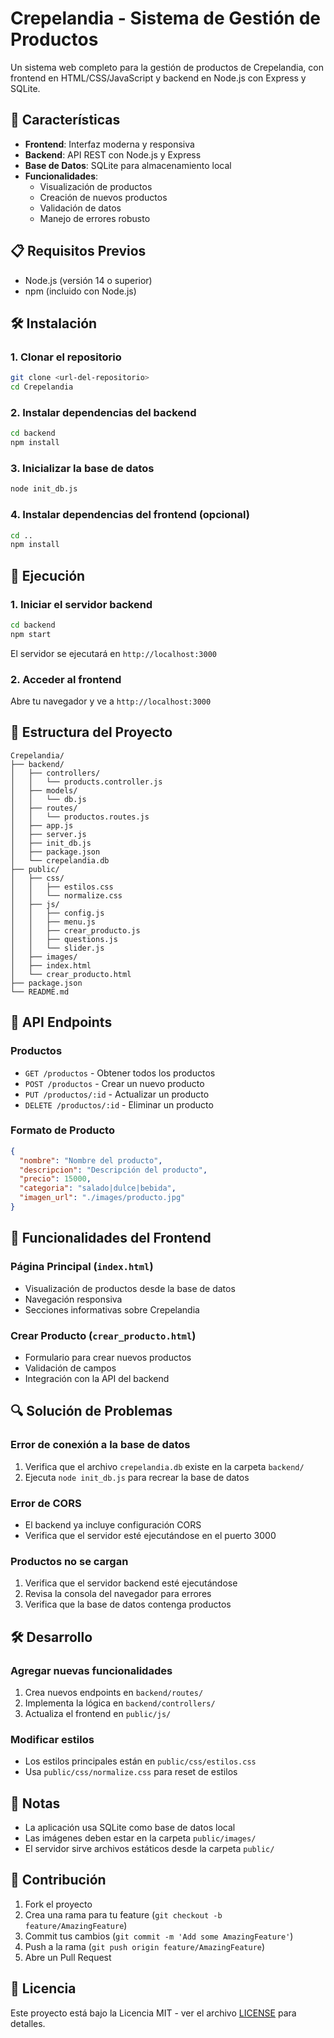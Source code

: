 # Crepelandia - Sistema de Gestión de Productos

Un sistema web completo para la gestión de productos de Crepelandia, con frontend en HTML/CSS/JavaScript y backend en Node.js con Express y SQLite.

## 🚀 Características

- **Frontend**: Interfaz moderna y responsiva
- **Backend**: API REST con Node.js y Express
- **Base de Datos**: SQLite para almacenamiento local
- **Funcionalidades**:
  - Visualización de productos
  - Creación de nuevos productos
  - Validación de datos
  - Manejo de errores robusto

## 📋 Requisitos Previos

- Node.js (versión 14 o superior)
- npm (incluido con Node.js)

## 🛠️ Instalación

### 1. Clonar el repositorio
```bash
git clone <url-del-repositorio>
cd Crepelandia
```

### 2. Instalar dependencias del backend
```bash
cd backend
npm install
```

### 3. Inicializar la base de datos
```bash
node init_db.js
```

### 4. Instalar dependencias del frontend (opcional)
```bash
cd ..
npm install
```

## 🚀 Ejecución

### 1. Iniciar el servidor backend
```bash
cd backend
npm start
```

El servidor se ejecutará en `http://localhost:3000`

### 2. Acceder al frontend
Abre tu navegador y ve a `http://localhost:3000`

## 📁 Estructura del Proyecto

```
Crepelandia/
├── backend/
│   ├── controllers/
│   │   └── products.controller.js
│   ├── models/
│   │   └── db.js
│   ├── routes/
│   │   └── productos.routes.js
│   ├── app.js
│   ├── server.js
│   ├── init_db.js
│   ├── package.json
│   └── crepelandia.db
├── public/
│   ├── css/
│   │   ├── estilos.css
│   │   └── normalize.css
│   ├── js/
│   │   ├── config.js
│   │   ├── menu.js
│   │   ├── crear_producto.js
│   │   ├── questions.js
│   │   └── slider.js
│   ├── images/
│   ├── index.html
│   └── crear_producto.html
├── package.json
└── README.md
```

## 🔧 API Endpoints

### Productos
- `GET /productos` - Obtener todos los productos
- `POST /productos` - Crear un nuevo producto
- `PUT /productos/:id` - Actualizar un producto
- `DELETE /productos/:id` - Eliminar un producto

### Formato de Producto
```json
{
  "nombre": "Nombre del producto",
  "descripcion": "Descripción del producto",
  "precio": 15000,
  "categoria": "salado|dulce|bebida",
  "imagen_url": "./images/producto.jpg"
}
```

## 🎨 Funcionalidades del Frontend

### Página Principal (`index.html`)
- Visualización de productos desde la base de datos
- Navegación responsiva
- Secciones informativas sobre Crepelandia

### Crear Producto (`crear_producto.html`)
- Formulario para crear nuevos productos
- Validación de campos
- Integración con la API del backend

## 🔍 Solución de Problemas

### Error de conexión a la base de datos
1. Verifica que el archivo `crepelandia.db` existe en la carpeta `backend/`
2. Ejecuta `node init_db.js` para recrear la base de datos

### Error de CORS
- El backend ya incluye configuración CORS
- Verifica que el servidor esté ejecutándose en el puerto 3000

### Productos no se cargan
1. Verifica que el servidor backend esté ejecutándose
2. Revisa la consola del navegador para errores
3. Verifica que la base de datos contenga productos

## 🛠️ Desarrollo

### Agregar nuevas funcionalidades
1. Crea nuevos endpoints en `backend/routes/`
2. Implementa la lógica en `backend/controllers/`
3. Actualiza el frontend en `public/js/`

### Modificar estilos
- Los estilos principales están en `public/css/estilos.css`
- Usa `public/css/normalize.css` para reset de estilos

## 📝 Notas

- La aplicación usa SQLite como base de datos local
- Las imágenes deben estar en la carpeta `public/images/`
- El servidor sirve archivos estáticos desde la carpeta `public/`

## 🤝 Contribución

1. Fork el proyecto
2. Crea una rama para tu feature (`git checkout -b feature/AmazingFeature`)
3. Commit tus cambios (`git commit -m 'Add some AmazingFeature'`)
4. Push a la rama (`git push origin feature/AmazingFeature`)
5. Abre un Pull Request

## 📄 Licencia

Este proyecto está bajo la Licencia MIT - ver el archivo [LICENSE](LICENSE) para detalles. 